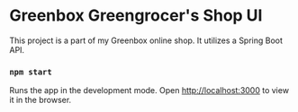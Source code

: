 # Greenbox Greengrocer's Shop UI

This project is a part of my Greenbox online shop. It utilizes a Spring Boot API.

### `npm start`
Runs the app in the development mode.
Open [http://localhost:3000](http://localhost:3000) to view it in the browser.
